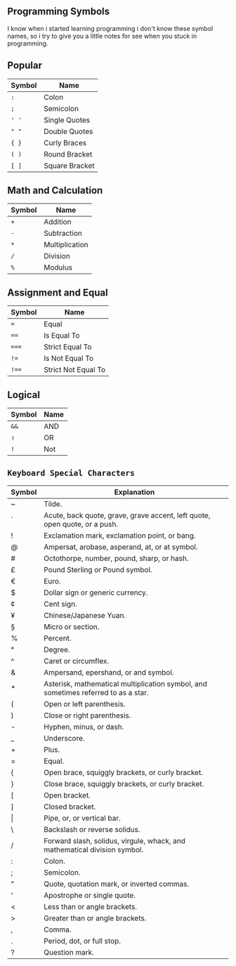 ## Programming Symbols

I know when i started learning programming i don't know these symbol names, so i try to give you a little notes for see when you stuck in programming.

## Popular

| Symbol | Name           |
| ------ | -------------- |
| `:`    | Colon          |
| `;`    | Semicolon      |
| `' '`  | Single Quotes  |
| `" "`  | Double Quotes  |
| `{ }`  | Curly Braces   |
| `( )`  | Round Bracket  |
| `[ ]`  | Square Bracket |

<!-- `⇆` Parentheses -->

## Math and Calculation

| Symbol | Name           |
| ------ | -------------- |
| `+`    | Addition       |
| `-`    | Subtraction    |
| `*`    | Multiplication |
| `/`    | Division       |
| `%`    | Modulus        |

## Assignment and Equal

| Symbol | Name                |
| ------ | ------------------- |
| `=`    | Equal               |
| `==`   | Is Equal To         |
| `===`  | Strict Equal To     |
| `!=`   | Is Not Equal To     |
| `!==`  | Strict Not Equal To |

## Logical

| Symbol | Name |
| ------ | ---- |
| `&&`   | AND  |
| `॥`    | OR   |
| `!`    | Not  |

## `Keyboard Special Characters`

<table class="mtable3 tab">
<tr>
<th>Symbol</th>
<th>Explanation</th>
</tr>
<tbody>
<tr class="tcw" onclick="DoNav('/jargon/t/tilde.htm');">
<td class="bld ce">~</td>
<td><a>Tilde.</a></td>
</tr>
<tr class="tcw" onclick="DoNav('/jargon/b/backquot.htm');">
<td class="bld ce">`</td>
<td><a>Acute, back quote, grave, grave accent, left quote, open quote, or a push.</a></td>
</tr>
<tr class="tcw" onclick="DoNav('/jargon/e/exclamation-mark.htm');">
<td class="bld ce">!</td>
<td><a>Exclamation mark, exclamation point, or bang.</a></td>
</tr>
<tr class="tcw" onclick="DoNav('/jargon/a/at.htm');">
<td class="bld ce">@</td>
<td><a>Ampersat, arobase, asperand, at, or at symbol.</a></td>
</tr>
<tr class="tcw" onclick="DoNav('/jargon/o/octothor.htm');">
<td class="bld ce">#</td>
<td><a>Octothorpe, number, pound, sharp, or hash.</a></td>
</tr>
<tr class="tcw">
<td class="bld ce">£</td>
<td>Pound Sterling or Pound symbol.</td>
</tr>
<tr class="tcw">
<td class="bld ce">€</td>
<td>Euro.</td>
</tr>
<tr class="tcw" onclick="DoNav('/jargon/d/dollarsign.htm');">
<td class="bld ce">$</td>
<td><a>Dollar sign</a> or generic currency.</td>
</tr>
<tr class="tcw">
<td class="bld ce">¢</td>
<td>Cent sign.</td>
</tr>
<tr class="tcw">
<td class="bld ce">¥</td>
<td>Chinese/Japanese Yuan.</td>
</tr>
<tr class="tcw">
<td class="bld ce">§</td>
<td>Micro or section.</td>
</tr>
<tr class="tcw" onclick="DoNav('/jargon/p/percent.htm');">
<td class="bld ce">%</td>
<td><a>Percent.</a></td>
</tr>
<tr class="tcw" onclick="DoNav('/jargon/d/degree.htm');">
<td class="bld ce">°</td>
<td><a>Degree.</a></td>
</tr>
<tr class="tcw" onclick="DoNav('/jargon/c/caret.htm');">
<td class="bld ce">^</td>
<td><a>Caret or circumflex.</a></td>
</tr>
<tr class="tcw" onclick="DoNav('/jargon/a/ampersand.htm');">
<td class="bld ce">&amp;</td>
<td><a>Ampersand</a>, epershand, or and symbol.</td>
</tr>
<tr class="tcw" onclick="DoNav('/jargon/a/asterisk.htm');">
<td class="bld ce">*</td>
<td><a>Asterisk</a>, mathematical multiplication symbol, and sometimes referred to as a star.</td>
</tr>
<tr class="tcw" onclick="DoNav('/jargon/p/parenthe.htm');">
<td class="bld ce">(</td>
<td><a>Open or left parenthesis.</a></td>
</tr>
<tr class="tcw" onclick="DoNav('/jargon/p/parenthe.htm');">
<td class="bld ce">)</td>
<td><a>Close or right parenthesis.</a></td>
</tr>
<tr class="tcw" onclick="DoNav('/jargon/h/hyphen.htm');">
<td class="bld ce">-</td>
<td><a>Hyphen, minus, or dash.</a></td>
</tr>
<tr class="tcw" onclick="DoNav('/jargon/u/undersco.htm');">
<td class="bld ce">_</td>
<td><a>Underscore.</a></td>
</tr>
<tr class="tcw" onclick="DoNav('/jargon/p/plus.htm');">
<td class="bld ce">+</td>
<td><a>Plus.</a></td>
</tr>
<tr class="tcw" onclick="DoNav('/jargon/e/equal.htm');">
<td class="bld ce">=</td>
<td><a>Equal.</a></td>
</tr>
<tr class="tcw" onclick="DoNav('/jargon/c/curlybra.htm');">
<td class="bld ce">{</td>
<td><a>Open brace, squiggly brackets, or curly bracket.</a></td>
</tr>
<tr class="tcw" onclick="DoNav('/jargon/c/curlybra.htm');">
<td class="bld ce">}</td>
<td><a>Close brace, squiggly brackets, or curly bracket.</a></td>
</tr>
<tr class="tcw" onclick="DoNav('/jargon/b/bracket.htm');">
<td class="bld ce">[</td>
<td><a>Open bracket.</a></td>
</tr>
<tr class="tcw" onclick="DoNav('/jargon/b/bracket.htm');">
<td class="bld ce">]</td>
<td><a>Closed bracket.</a></td>
</tr>
<tr class="tcw" onclick="DoNav('/jargon/p/pipe.htm');">
<td class="bld ce">|</td>
<td><a>Pipe, or, or vertical bar.</a></td>
</tr>
<tr class="tcw" onclick="DoNav('/jargon/b/backslash.htm');">
<td class="bld ce">\</td>
<td><a>Backslash or reverse solidus.</a></td>
</tr>
<tr class="tcw" onclick="DoNav('/jargon/f/forwards.htm');">
<td class="bld ce">/</td>
<td><a>Forward slash, solidus, virgule, whack</a>, and mathematical division symbol.</td>
</tr>
<tr class="tcw" onclick="DoNav('/jargon/c/colon.htm');">
<td class="bld ce">:</td>
<td><a>Colon.</a></td>
</tr>
<tr class="tcw" onclick="DoNav('/jargon/s/semicolo.htm');">
<td class="bld ce">;</td>
<td><a>Semicolon.</a></td>
</tr>
<tr class="tcw" onclick="DoNav('/jargon/q/quote.htm');">
<td class="bld ce">"</td>
<td><a>Quote, quotation mark, or inverted commas.</a></td>
</tr>
<tr class="tcw" onclick="DoNav('/jargon/s/singquot.htm');">
<td class="bld ce">'</td>
<td><a>Apostrophe or single quote.</a></td>
</tr>
<tr class="tcw" onclick="DoNav('/jargon/l/lessthan.htm');">
<td class="bld ce">&lt;</td>
<td><a>Less than or angle brackets.</a></td>
</tr>
<tr class="tcw" onclick="DoNav('/jargon/g/greathan.htm');">
<td class="bld ce">&gt;</td>
<td><a>Greater than or angle brackets.</a></td>
</tr>
<tr class="tcw" onclick="DoNav('/jargon/c/comma.htm');">
<td class="bld ce">,</td>
<td><a>Comma.</a></td>
</tr>
<tr class="tcw" onclick="DoNav('/jargon/p/period.htm');">
<td class="bld ce">.</td>
<td><a>Period, dot, or full stop.</a></td>
</tr>
<tr class="tcw" onclick="DoNav('/jargon/q/question.htm');">
<td class="bld ce">?</td>
<td><a>Question mark.</a></td>
</tr>
</tbody></table>

